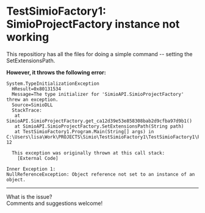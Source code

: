 # TestSimioFactory1: SimioProjectFactory instance not working

This repositiory has all the files for doing a simple command -- setting the SetExtensionsPath.

**However, it throws the following error:**

```
System.TypeInitializationException
  HResult=0x80131534
  Message=The type initializer for 'SimioAPI.SimioProjectFactory' threw an exception.
  Source=SimioDLL
  StackTrace:
   at SimioAPI.SimioProjectFactory.get_ca12d39e53e858308bab2d9cfba97d9b1()
   at SimioAPI.SimioProjectFactory.SetExtensionsPath(String path)
   at TestSimioFactory1.Program.Main(String[] args) in C:\Users\lisa\Work\PROJECTS\Simio\TestSimioFactory1\TestSimioFactory1\Program.cs:line 12

  This exception was originally thrown at this call stack:
    [External Code]

Inner Exception 1:
NullReferenceException: Object reference not set to an instance of an object.
```
---

What is the issue?  
Comments and suggestions welcome!

